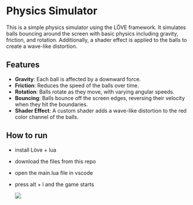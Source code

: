 # Physics Simulator

This is a simple physics simulator using the LÖVE framework. It simulates balls bouncing around the screen with basic physics including gravity, friction, and rotation. Additionally, a shader effect is applied to the balls to create a wave-like distortion.

## Features

- **Gravity**: Each ball is affected by a downward force.
- **Friction**: Reduces the speed of the balls over time.
- **Rotation**: Balls rotate as they move, with varying angular speeds.
- **Bouncing**: Balls bounce off the screen edges, reversing their velocity when they hit the boundaries.
- **Shader Effect**: A custom shader adds a wave-like distortion to the red color channel of the balls.


## How to run
- install Löve + lua
- download the files from this repo
- open the main.lua file in vscode
- press alt + l and the game starts

  ![](screenshots.JPG)
